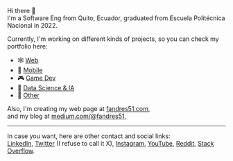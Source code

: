 Hi there 👋  
I'm a Software Eng from Quito, Ecuador, graduated from Escuela Politécnica Nacional in 2022. <!-- I'm 27 y/o.-->

Currently, I'm working on different kinds of projects, so you can check my portfolio here:
- 🕸️ [Web](https://github.com/stars/fandres51/lists/web)
- 📱 [Mobile](https://github.com/stars/fandres51/lists/mobile)
- 🎮 [Game Dev](https://github.com/stars/fandres51/lists/game-dev)
- 🐍 [Data Science & IA](https://github.com/stars/fandres51/lists/data-science-ia)
- 🐧 [Other](https://github.com/stars/fandres51/lists/other)

Also, I'm creating my web page at [fandres51.com](https://www.fandres51.com/),  
and my blog at [medium.com/@fandres51](https://medium.com/@fandres51),  
<!--and my [TikTok](https://www.tiktok.com/@fandres51), where I'll upload code and not code-related stuff.  
-->
___
In case you want, here are other contact and social links:  
[LinkedIn](https://www.linkedin.com/in/fabio-andres-enriquez-476692194/), [Twitter](https://x.com/fandres51) (I refuse to call it X), [Instagram](https://instagram.com/fandres51), [YouTube](https://youtube.com/@fandres51), [Reddit](https://www.reddit.com/user/fandres51), [Stack Overflow](https://stackoverflow.com/users/13711039/fabio-andr%c3%a9s).   

<!--
### Hi there 👋


**fandres51/fandres51** is a ✨ _special_ ✨ repository because its `README.md` (this file) appears on your GitHub profile.

Here are some ideas to get you started:

- 🔭 I’m currently working on personal projects
- 🌱 I’m currently learning Flutter, Firebase, NextJS
- 👯 I’m looking to collaborate on startups and open source projects
- 🤔 I’m looking for help with finding interesting ideas for projects
- 💬 Ask me about anything I can help you with :)
- 📫 How to reach me: fabio.and1514@gmail.com
- 😄 Pronouns: he/him
- ⚡ Fun fact: I look younger than I am 😃
-->
